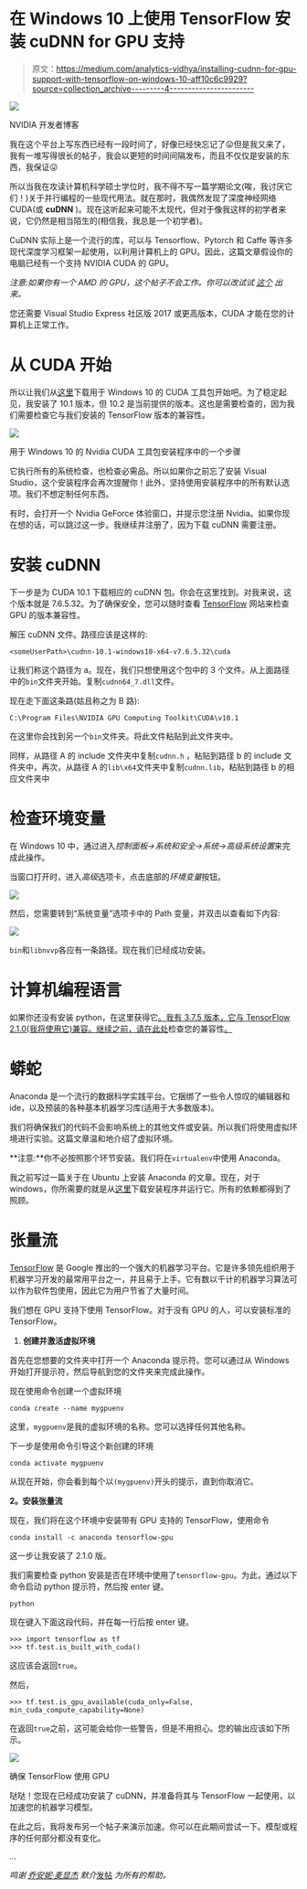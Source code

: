 # 在 Windows 10 上使用 TensorFlow 安装 cuDNN for GPU 支持

> 原文：<https://medium.com/analytics-vidhya/installing-cudnn-for-gpu-support-with-tensorflow-on-windows-10-aff10c6c9929?source=collection_archive---------4----------------------->

![](img/fc4d52d30c7dca2e58bfa630d6bacb06.png)

NVIDIA 开发者博客

我在这个平台上写东西已经有一段时间了，好像已经快忘记了😛但是我又来了，我有一堆写得很长的帖子，我会以更短的时间间隔发布，而且不仅仅是安装的东西，我保证😛

所以当我在攻读计算机科学硕士学位时，我不得不写一篇学期论文(唉，我讨厌它们！)关于并行编程的一些现代用法。就在那时，我偶然发现了深度神经网络 CUDA(或 **cuDNN** )。现在这听起来可能不太现代，但对于像我这样的初学者来说，它仍然是相当陌生的(相信我，我总是一个初学者)。

CuDNN 实际上是一个流行的库，可以与 Tensorflow、Pytorch 和 Caffe 等许多现代深度学习框架一起使用，以利用计算机上的 GPU。因此，这篇文章假设你的电脑已经有一个支持 NVIDIA CUDA 的 GPU。

*注意:如果你有一个 AMD 的 GPU，这个帖子不会工作。你可以改试试* [*这个*](https://towardsdatascience.com/train-neural-networks-using-amd-gpus-and-keras-37189c453878) *出来。*

您还需要 Visual Studio Express 社区版 2017 或更高版本，CUDA 才能在您的计算机上正常工作。

# 从 CUDA 开始

所以让我们从[这里](https://developer.nvidia.com/cuda-toolkit)下载用于 Windows 10 的 CUDA 工具包开始吧。为了稳定起见，我安装了 10.1 版本，但 10.2 是当前提供的版本。这也是需要检查的，因为我们需要检查它与我们安装的 TensorFlow 版本的兼容性。

![](img/097b231b582204e43bb482f14b713568.png)

用于 Windows 10 的 Nvidia CUDA 工具包安装程序中的一个步骤

它执行所有的系统检查，也检查必需品。所以如果你之前忘了安装 Visual Studio，这个安装程序会再次提醒你！此外，坚持使用安装程序中的所有默认选项。我们不想定制任何东西。

有时，会打开一个 Nvidia GeForce 体验窗口，并提示您注册 Nvidia。如果你现在想的话，可以跳过这一步。我继续并注册了，因为下载 cuDNN 需要注册。

# 安装 cuDNN

下一步是为 CUDA 10.1 下载相应的 cuDNN 包。你会在这里找到。对我来说，这个版本就是 7.6.5.32。为了确保安全，您可以随时查看 [TensorFlow](https://www.tensorflow.org/install/gpu) 网站来检查 GPU 的版本兼容性。

解压 cuDNN 文件。路径应该是这样的:

```
<someUserPath>\cudnn-10.1-windows10-x64-v7.6.5.32\cuda
```

让我们称这个路径为 a。现在，我们只想使用这个包中的 3 个文件。从上面路径中的`bin`文件夹开始。复制`cudnn64_7.dll`文件。

现在走下面这条路(姑且称之为 B 路):

```
C:\Program Files\NVIDIA GPU Computing Toolkit\CUDA\v10.1
```

在这里你会找到另一个`bin`文件夹。将此文件粘贴到此文件夹中。

同样，从路径 A 的 include 文件夹中复制`cudnn.h` ，粘贴到路径 b 的 include 文件夹中，再次，从路径 A 的`lib\x64`文件夹中复制`cudnn.lib`，粘贴到路径 b 的相应文件夹中

# 检查环境变量

在 Windows 10 中，通过进入*控制面板→系统和安全→系统→高级系统设置*来完成此操作。

当窗口打开时，进入*高级*选项卡，点击底部的*环境变量*按钮。

![](img/dbdf31b6cbe421bf0c0495db977f6b35.png)

然后，您需要转到“系统变量”选项卡中的 Path 变量，并双击以查看如下内容:

![](img/fb160fc31a514dd509c587f1e6d475d3.png)

`bin`和`libnvvp`各应有一条路径。现在我们已经成功安装。

# 计算机编程语言

如果你还没有安装 python，在这里获得它[。我有 3.7.5 版本，它与 TensorFlow 2.1.0(我将使用它)兼容。继续之前，请在此处](https://www.python.org/downloads/)检查您的兼容性[。](https://www.tensorflow.org/install/pip)

# 蟒蛇

Anaconda 是一个流行的数据科学实践平台。它捆绑了一些令人惊叹的编辑器和 ide，以及预装的各种基本机器学习库(适用于大多数版本)。

我们将确保我们的代码不会影响系统上的其他文件或安装。所以我们将使用虚拟环境进行实验。这篇文章温和地介绍了虚拟环境。

**注意:**你不必按照那个环节安装。我们将在`virtualenv`中使用 Anaconda。

我之前写过一篇关于在 Ubuntu 上安装 Anaconda 的文章。现在，对于 windows，你所需要的就是从[这里](https://www.anaconda.com/products/individual#windows)下载安装程序并运行它。所有的依赖都得到了照顾。

# 张量流

[TensorFlow](https://www.tensorflow.org/) 是 Google 推出的一个强大的机器学习平台。它是许多领先组织用于机器学习开发的最常用平台之一，并且易于上手。它有数以千计的机器学习算法可以作为软件包使用，因此它为用户节省了大量时间。

我们想在 GPU 支持下使用 TensorFlow。对于没有 GPU 的人，可以安装标准的 TensorFlow。

1.  **创建并激活虚拟环境**

首先在您想要的文件夹中打开一个 Anaconda 提示符。您可以通过从 Windows 开始打开提示符，然后导航到您的文件夹来完成此操作。

现在使用命令创建一个虚拟环境

```
conda create --name mygpuenv
```

这里，`mygpuenv`是我的虚拟环境的名称。您可以选择任何其他名称。

下一步是使用命令引导这个新创建的环境

```
conda activate mygpuenv
```

从现在开始，你会看到每个以`(mygpuenv)`开头的提示，直到你取消它。

**2。安装张量流**

现在，我们将在这个环境中安装带有 GPU 支持的 TensorFlow，使用命令

```
conda install -c anaconda tensorflow-gpu
```

这一步让我安装了 2.1.0 版。

我们需要检查 python 安装是否在环境中使用了`tensorflow-gpu`。为此，通过以下命令启动 python 提示符，然后按 enter 键。

```
python
```

现在键入下面这段代码，并在每一行后按 enter 键。

```
>>> import tensorflow as tf
>>> tf.test.is_built_with_cuda()
```

这应该会返回`true`。

然后，

```
>>> tf.test.is_gpu_available(cuda_only=False, min_cuda_compute_capability=None)
```

在返回`true`之前，这可能会给你一些警告，但是不用担心。您的输出应该如下所示。

![](img/6d17d889802b9512f3076b5594037fa8.png)

确保 TensorFlow 使用 GPU

哒哒！您现在已经成功安装了 cuDNN，并准备将其与 TensorFlow 一起使用，以加速您的机器学习模型。

在此之后，我将发布另一个帖子来演示加速。你可以在此期间尝试一下。模型或程序的任何部分都没有变化。

*…*

*鸣谢* [*乔安妮·麦显杰*](https://towardsdatascience.com/@jkitson) *默介*[发帖](https://towardsdatascience.com/installing-tensorflow-with-cuda-cudnn-and-gpu-support-on-windows-10-60693e46e781) *为所有的帮助。*